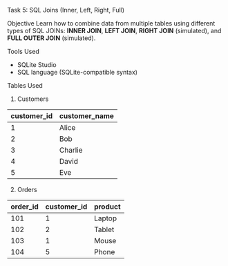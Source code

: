 Task 5: SQL Joins (Inner, Left, Right, Full)

Objective
Learn how to combine data from multiple tables using different types of SQL JOINs: **INNER JOIN**, **LEFT JOIN**, **RIGHT JOIN** (simulated), and **FULL OUTER JOIN** (simulated).

 Tools Used
- SQLite Studio
- SQL language (SQLite-compatible syntax)

Tables Used

1. Customers

| customer_id | customer_name |
|-------------|----------------|
| 1           | Alice          |
| 2           | Bob            |
| 3           | Charlie        |
| 4           | David          |
| 5           | Eve            |

2. Orders

| order_id | customer_id | product |
|----------|-------------|---------|
| 101      | 1           | Laptop  |
| 102      | 2           | Tablet  |
| 103      | 1           | Mouse   |
| 104      | 5           | Phone   |

